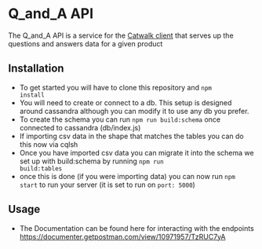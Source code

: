 # Q_and_A API

The Q_and_A API is a service for the [Catwalk client](https://github.com/Linked-List-Legion/Catwalk) that serves up the questions and answers data for a given product

## Installation

- To get started you will have to clone this repository and <code>npm install</code>
- You will need to create or connect to a db.  This setup is designed around cassandra although you can modify it to use any db you prefer.
- To create the schema you can run <code>npm run build:schema</code> once connected to cassandra (db/index.js)
- If importing csv data in the shape that matches the tables you can do this now via cqlsh <your db connection location>
- Once you have imported csv data you can migrate it into the schema we set up with build:schema by running <code>npm run build:tables</code>
- once this is done (if you were importing data) you can now run <code>npm start</code> to run your server (it is set to run on <code>port: 5000</code>)

## Usage

- The Documentation can be found here for interacting with the endpoints
https://documenter.getpostman.com/view/10971957/TzRUC7yA